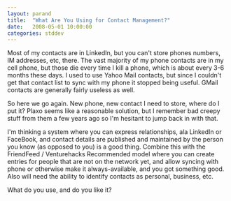 ```yaml
---
layout: parand
title:  "What Are You Using for Contact Management?"
date:   2008-05-01 10:00:00
categories: stddev
---
```

Most of my contacts are in LinkedIn, but you can't store phones numbers, IM addresses, etc, there. The vast majority of my phone contacts are in my cell phone, but those die every time I kill a phone, which is about every 3-6 months these days. I used to use Yahoo Mail contacts, but since I couldn't get that contact list to sync with my phone it stopped being useful. GMail contacts are generally fairly useless as well.

So here we go again. New phone, new contact I need to store, where do I put it? Plaxo seems like a reasonable solution, but I remember bad creepy stuff from them a few years ago so I'm hesitant to jump back in with that. 

I'm thinking a system where you can express relationships, ala LinkedIn or FaceBook, and contact details are published and maintained by the person you know \(as opposed to you\) is a good thing. Combine this with the FriendFeed / Venturehacks Recommended model where you can create entries for people that are not on the network yet, and allow syncing with phone or otherwise make it always-available, and you got something good. Also will need the ability to identify contacts as personal, business, etc.

What do you use, and do you like it?

